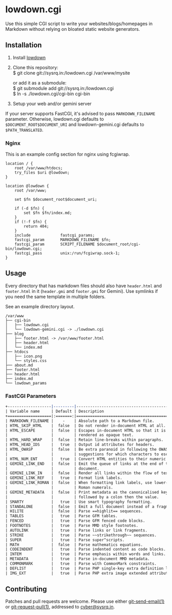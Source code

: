 lowdown.cgi
===========
Use this simple CGI script to write your websites/blogs/homepages in Markdown
without relying on bloated static website generators.

Installation
------------
1. Install [lowdown](https://kristaps.bsd.lv/lowdown)
2. Clone this repository:  
       $ git clone git://sysrq.in:/lowdown.cgi /var/www/mysite

   or add it as a submodule:  
       $ git submodule add git://sysrq.in:/lowdown.cgi  
       $ ln -s ./lowdown.cgi/cgi-bin cgi-bin
3. Setup your web and/or gemini server 

If your server supports FastCGI, it's advised to pass `MARKDOWN_FILENAME`
parameter. Otherwise, lowdown.cgi defaults to `$DOCUMENT_ROOT$DOCUMENT_URI` and
lowdown-gemini.cgi defaults to `$PATH_TRANSLATED`.

### Nginx
This is an example config section for nginx using fcgiwrap.

```nginx
location / {
    root /var/www/htdocs;
    try_files $uri @lowdown;
}

location @lowdown {
    root /var/www;

    set $fn $document_root$document_uri;

    if (-d $fn) {
        set $fn $fn/index.md;
    }
    if (!-f $fn) {
        return 404;
    }
    include             fastcgi_params;
    fastcgi_param       MARKDOWN_FILENAME $fn;
    fastcgi_param       SCRIPT_FILENAME $document_root/cgi-bin/lowdown.cgi;
    fastcgi_pass        unix:/run/fcgiwrap.sock-1;
}
```

Usage
-----
Every directory that has markdown files should also have `header.html` and
`footer.html` in it (`header.gmi` and `footer.gmi` for Gemini). Use symlinks if
you need the same template in multiple folders.

See an example directory layout.

    /var/www
    ├── cgi-bin
    │   ├── lowdown.cgi
    │   └── lowdown-gemini.cgi -> ./lowdown.cgi
    ├── blog
    │   ├── footer.html -> /var/www/footer.html
    │   ├── header.html
    │   └── index.md
    ├── htdocs
    │   ├── icon.png
    │   └── styles.css
    ├── about.md
    ├── footer.html
    ├── header.html
    ├── index.md
    └── lowdown_params

### FastCGI Parameters
```rst
+-------------------|---------|----------------------------------------------+
| Variable name     | Default | Description                                  |
+===================|:=======:|==============================================+
| MARKDOWN_FILENAME |    -    | Absolute path to a Markdown file.            |
| HTML_SKIP_HTML    |  false  | Do not render in-document HTML at all.       |
| HTML_ESCAPE       |  false  | Escapes in-document HTML so that it is       |
|                   |         | rendered as opaque text.                     |
| HTML_HARD_WRAP    |  false  | Retain line-breaks within paragraphs.        |
| HTML_HEAD_IDS     |   true  | Output id attributes for headers.            |
| HTML_OWASP        |  false  | Be extra paranoid in following the OWASP     |
|                   |         | suggestions for which characters to escape.  |
| HTML_NUM_ENT      |   true  | Convert HTML entities to their numeric form. |
| GEMINI_LINK_END   |  false  | Emit the queue of links at the end of the    |
|                   |         | document.                                    |
| GEMINI_LINK_IN    |  false  | Render all links within the flow of text.    |
| GEMINI_LINK_REF   |   true  | Format link labels.                          |
| GEMINI_LINK_ROMAN |  false  | When formatting link labels, use lower-case  |
|                   |         | Roman numerals.                              |
| GEMINI_METADATA   |  false  | Print metadata as the canonicalised key      |
|                   |         | followed by a colon then the value.          |
| SMARTY            |   true  | Use smart typography formatting.             |
| STANDALONE        |  false  | Emit a full document instead of a fragment.  |
| HILITE            |  false  | Parse ==highlit== sequences.                 |
| TABLES            |   true  | Parse GFM tables.                            |
| FENCED            |   true  | Parse GFM fenced code blocks.                |
| FOOTNOTES         |   true  | Parse MMD style footnotes.                   |
| AUTOLINK          |   true  | Parse links or link fragments.               |
| STRIKE            |   true  | Parse ~~strikethrough~~ sequences.           |
| SUPER             |   true  | Parse super^scripts.                         |
| MATH              |  false  | Parse mathematics equations.                 |
| CODEINDENT        |   true  | Parse indented content as code blocks.       |
| INTEM             |   true  | Parse emphasis within words and links.       |
| METADATA          |   true  | Parse in-document MMD metadata.              |
| COMMONMARK        |   true  | Parse with CommonMark constraints.           |
| DEFLIST           |   true  | Parse PHP single-key extra definition lists. |
| IMG_EXT           |   true  | Parse PHP extra image extended attributes.   |
```

Contributing
------------
Patches and pull requests are welcome. Please use either [git-send-email(1)][1]
or [git-request-pull(1)][2], addressed to <cyber@sysrq.in>.

[1]: https://git-send-email.io/
[2]: https://git-scm.com/docs/git-request-pull
